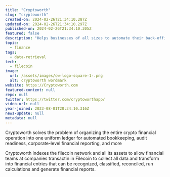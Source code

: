 ```yaml
---
title: "Cryptoworth"
slug: "cryptoworth"
created-on: 2024-02-26T21:34:10.287Z
updated-on: 2024-02-26T21:34:10.297Z
published-on: 2024-02-26T21:34:10.305Z
featured: false
description: "Helps businesses of all sizes to automate their back-office crypto accounting tasks."
topic:
  - finance
tags:
  - data-retrieval
tech:
  - filecoin
image:
  url: /assets/images/cw-logo-square-1-.png
  alt: cryptoworth wordmark
website: https://Cryptoworth.com
featured-content: null
repo: null
twitter: https://twitter.com/cryptoworthapp/
video-url: null
year-joined: 2023-08-01T20:34:10.316Z
news-update: null
metadata: null
---
```


Cryptoworth solves the problem of organizing the entire crypto financial operation into one uniform ledger for automated bookkeeping, audit readiness, corporate-level financial reporting, and more

Cryptoworth indexes the filecoin network and all its assets to allow financial teams at companies transactin in Filecoin to collect all data and transform into financial entries that can be recognized, classified, reconciled, run calculations and generate financial reports.
